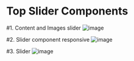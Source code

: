 # Top Slider Components 

#1. Content and Images slider 
![image](https://github.com/user-attachments/assets/3d90a135-dce1-4271-9157-5ccebb0d7821)

#2. Slider component responsive
![image](https://github.com/user-attachments/assets/ec17145c-5134-4851-9517-b46b25b9b0c6)

#3. Slider
![image](https://github.com/user-attachments/assets/2349e627-7fe8-47d7-ac1b-052d564568ff)
